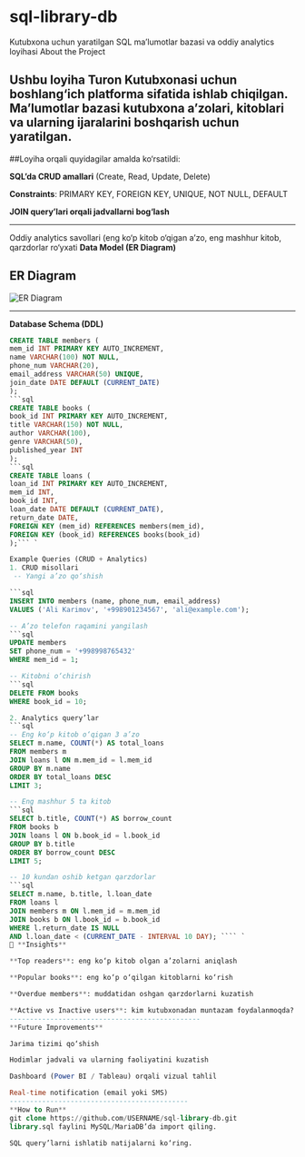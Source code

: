# sql-library-db
Kutubxona uchun yaratilgan SQL ma’lumotlar bazasi va oddiy analytics loyihasi
About the Project

Ushbu loyiha **Turon Kutubxonasi** uchun boshlang‘ich platforma sifatida ishlab chiqilgan.
Ma’lumotlar bazasi kutubxona a’zolari, kitoblari va ularning ijaralarini boshqarish uchun yaratilgan.
----------------------------------------------------------

##Loyiha orqali quyidagilar amalda ko‘rsatildi:

**SQL’da CRUD amallari** (Create, Read, Update, Delete)

**Constraints**: PRIMARY KEY, FOREIGN KEY, UNIQUE, NOT NULL, DEFAULT

**JOIN query’lari orqali jadvallarni bog‘lash**

-------------------------------------------------------------------


Oddiy analytics savollari (eng ko‘p kitob o‘qigan a’zo, eng mashhur kitob, qarzdorlar ro‘yxati
**Data Model (ER Diagram)**
## ER Diagram

![ER Diagram](turon_library_er.png)

-------------------------------------------------------------
   **Database Schema (DDL)**
  ```sql
  CREATE TABLE members (
  mem_id INT PRIMARY KEY AUTO_INCREMENT,
  name VARCHAR(100) NOT NULL,
  phone_num VARCHAR(20),
  email_address VARCHAR(50) UNIQUE,
  join_date DATE DEFAULT (CURRENT_DATE)
);
  ```sql
CREATE TABLE books (
  book_id INT PRIMARY KEY AUTO_INCREMENT,
  title VARCHAR(150) NOT NULL,
  author VARCHAR(100),
  genre VARCHAR(50),
  published_year INT
);
  ```sql
CREATE TABLE loans (
  loan_id INT PRIMARY KEY AUTO_INCREMENT,
  mem_id INT,
  book_id INT,
  loan_date DATE DEFAULT (CURRENT_DATE),
  return_date DATE,
  FOREIGN KEY (mem_id) REFERENCES members(mem_id),
  FOREIGN KEY (book_id) REFERENCES books(book_id)
);``` `

Example Queries (CRUD + Analytics)
1. CRUD misollari
   -- Yangi a’zo qo‘shish

  ```sql
INSERT INTO members (name, phone_num, email_address) 
VALUES ('Ali Karimov', '+998901234567', 'ali@example.com');

-- A’zo telefon raqamini yangilash
  ```sql
UPDATE members 
SET phone_num = '+998998765432'
WHERE mem_id = 1;

-- Kitobni o‘chirish
  ```sql
DELETE FROM books 
WHERE book_id = 10;

2. Analytics query’lar
  ```sql
-- Eng ko‘p kitob o‘qigan 3 a’zo
SELECT m.name, COUNT(*) AS total_loans
FROM members m
JOIN loans l ON m.mem_id = l.mem_id
GROUP BY m.name
ORDER BY total_loans DESC
LIMIT 3;

-- Eng mashhur 5 ta kitob
  ```sql
SELECT b.title, COUNT(*) AS borrow_count
FROM books b
JOIN loans l ON b.book_id = l.book_id
GROUP BY b.title
ORDER BY borrow_count DESC
LIMIT 5;

-- 10 kundan oshib ketgan qarzdorlar
  ```sql
SELECT m.name, b.title, l.loan_date
FROM loans l
JOIN members m ON l.mem_id = m.mem_id
JOIN books b ON l.book_id = b.book_id
WHERE l.return_date IS NULL
  AND l.loan_date < (CURRENT_DATE - INTERVAL 10 DAY); ```` `
🔹 **Insights**

**Top readers**: eng ko‘p kitob olgan a’zolarni aniqlash

**Popular books**: eng ko‘p o‘qilgan kitoblarni ko‘rish

**Overdue members**: muddatidan oshgan qarzdorlarni kuzatish

**Active vs Inactive users**: kim kutubxonadan muntazam foydalanmoqda?
-----------------------------------------------
**Future Improvements**

Jarima tizimi qo‘shish

Hodimlar jadvali va ularning faoliyatini kuzatish

Dashboard (Power BI / Tableau) orqali vizual tahlil

Real-time notification (email yoki SMS)
--------------------------------------------
**How to Run**
git clone https://github.com/USERNAME/sql-library-db.git
library.sql faylini MySQL/MariaDB’da import qiling.

SQL query’larni ishlatib natijalarni ko‘ring.


